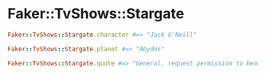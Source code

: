 # Faker::TvShows::Stargate

```ruby
Faker::TvShows::Stargate.character #=> "Jack O'Neill"

Faker::TvShows::Stargate.planet #=> "Abydos"

Faker::TvShows::Stargate.quote #=> "General, request permission to beat the crap out of this man."
```
